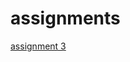 # assignments
[assignment 3](https://github.com/veravdbroek/assignments/blob/master/assignment3%20(1).ipynb)
